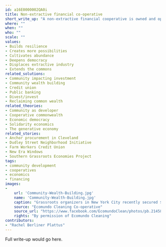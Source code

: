 ```yaml
---
id: a16E0000002QA0i
title: Non-extractive financial co-operative
short_write_up: "A non-extractive financial cooperative is owned and operated by its members — the loan or equity recipients. Unlike most banks, its mission is not to extract profit from the community, but to leave more value in a community than it took out. For instance, it might provide the capital and technical assistance a small business needs to transition to community ownership. Rather than dictating the terms of investment, a non-extractive financial cooperative makes sure the terms are set by the people and communities involved. It thus inverts the power of capital, turning money into a tool for people — rather than the other way around."
where: ""
when: ""
who: ""
scale: ""
values:
- Builds resilience
- Creates more possibilities
- Cultivates abundance
- Deepens democracy
- Displaces extractive industry
- Extends the commons
related_solutions:
- Community impacting investment
- Community wealth building
- Credit union
- Public banking
- Divest/invest
- Reclaiming common wealth
related_theories:
- Community as developer
- Cooperative commonwealth
- Economic democracy
- Solidarity economics
- The generative economy
related_stories:
- Anchor procurement in Cleveland
- Dudley Street Neighborhood Initiative
- Farm Workers Credit Union
- New Era Windows
- Southern Grassroots Economies Project
tags:
- community development
- cooperatives
- economics
- financing
images:
-
    url: 'Community-Wealth-Building.jpg'
    name: 'Community-Wealth-Building.jpg' 
    caption: "Grassroots organizers in New York City recently secured $1.2 million in funding from the city council for a key component of community wealth building: the development of worker cooperatives."
    source: "Ecomundo Cleaning Co-operative"
    source_url: "https://www.facebook.com/EcomundoClean/photos/pb.214582215279233.-2207520000.1409980196./642307309173386/?type=3&theater"
    rights: "By permission of Ecomundo Cleaning"
contributors:
- "Rachel Berliner Plattus"
---
```

Full write-up would go here.
